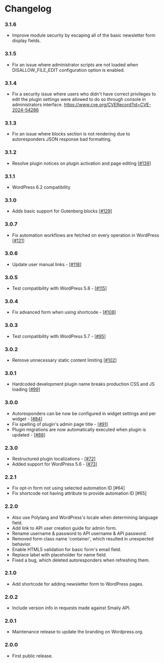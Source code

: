 # Changelog

### 3.1.6

- Improve module security by escaping all of the basic newsletter form display fields.

### 3.1.5

- Fix an issue where administrator scripts are not loaded when DISALLOW_FILE_EDIT configuration option is enabled.

### 3.1.4

- Fix a security issue where users who didn't have correct privileges to edit the plugin settings were allowed to do so through console in administrators interface. https://www.cve.org/CVERecord?id=CVE-2024-54286

### 3.1.3

- Fix an issue where blocks section is not rendering due to autoresponders JSON response bad formatting.

### 3.1.2

- Resolve plugin notices on plugin activation and page editing [[#139](https://github.com/sendsmaily/sendsmaily-wordpress-plugin/pull/139)]

### 3.1.1

- WordPress 6.2 compatibility

### 3.1.0

- Adds basic support for Gutenberg blocks [[#129](https://github.com/sendsmaily/sendsmaily-wordpress-plugin/pull/129)]

### 3.0.7

- Fix automation workflows are fetched on every operation in WordPress [[#121](https://github.com/sendsmaily/sendsmaily-wordpress-plugin/pull/121)]

### 3.0.6

- Update user manual links - [[#118](https://github.com/sendsmaily/sendsmaily-wordpress-plugin/pull/118)]

### 3.0.5

- Test compatibility with WordPress 5.8 - [[#115](https://github.com/sendsmaily/sendsmaily-wordpress-plugin/pull/115)]

### 3.0.4

- Fix advanced form when using shortcode - [[#108](https://github.com/sendsmaily/sendsmaily-wordpress-plugin/pull/108)]

### 3.0.3

- Test compatibility with WordPress 5.7 - [[#95](https://github.com/sendsmaily/sendsmaily-wordpress-plugin/issues/95)]

### 3.0.2

- Remove unnecessary static content limiting [[#102](https://github.com/sendsmaily/sendsmaily-wordpress-plugin/pull/102)]

### 3.0.1

- Hardcoded development plugin name breaks production CSS and JS loading [[#99](https://github.com/sendsmaily/sendsmaily-wordpress-plugin/pull/99)]

### 3.0.0

- Autoresponders can be now be configured in widget settings and per widget - [[#84](https://github.com/sendsmaily/sendsmaily-wordpress-plugin/pull/84)]
- Fix spelling of plugin's admin page title - [[#91](https://github.com/sendsmaily/sendsmaily-wordpress-plugin/pull/91)]
- Plugin migrations are now automatically executed when plugin is updated - [[#88](https://github.com/sendsmaily/sendsmaily-wordpress-plugin/pull/88)]

### 2.3.0

- Restructured plugin localizations - [[#72](https://github.com/sendsmaily/sendsmaily-wordpress-plugin/issues/72)]
- Added support for WordPress 5.6 - [[#73](https://github.com/sendsmaily/sendsmaily-wordpress-plugin/issues/73)]

### 2.2.1

- Fix opt-in form not using selected automation ID [#64]
- Fix shortcode not having attribute to provide automation ID [#65]

### 2.2.0

- Also use Polylang and WordPress's locale when determining language field.
- Add link to API user creation guide for admin form.
- Rename username & password to API username & API password.
- Removed form class name 'container', which resulted in unexpected behavior.
- Enable HTML5 validation for basic form's email field.
- Replace label with placeholder for name field.
- Fixed a bug, which deleted autoresponders when refreshing them.

### 2.1.0

- Add shortcode for adding newsletter form to WordPress pages.

### 2.0.2

- Include version info in requests made against Smaily API.

### 2.0.1

- Maintenance release to update the branding on Wordpress.org.

### 2.0.0

- First public release.
